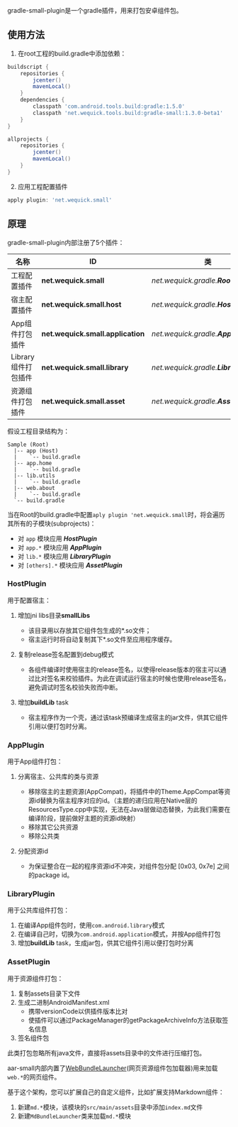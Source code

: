 gradle-small-plugin是一个gradle插件，用来打包安卓组件包。

## 使用方法

1. 在root工程的build.gradle中添加依赖：

  ```gradle
  buildscript {
      repositories {
          jcenter()
          mavenLocal()
      }
      dependencies {
          classpath 'com.android.tools.build:gradle:1.5.0'
          classpath 'net.wequick.tools.build:gradle-small:1.3.0-beta1'
      }
  }

  allprojects {
      repositories {
          jcenter()
          mavenLocal()
      }
  }
  ```

2. 应用工程配置插件

  ```gradle
  apply plugin: 'net.wequick.small'
  ```

## 原理

gradle-small-plugin内部注册了5个插件：

名称 | ID | 类
----|----|----
工程配置插件 | **net.wequick.small** | _net.wequick.gradle.**RootPlugin**_
宿主配置插件 | **net.wequick.small.host** | _net.wequick.gradle.**HostPlugin**_
App组件打包插件 | **net.wequick.small.application** | _net.wequick.gradle.**AppPlugin**_
Library组件打包插件 | **net.wequick.small.library** | _net.wequick.gradle.**LibraryPlugin**_
资源组件打包插件 | **net.wequick.small.asset** | _net.wequick.gradle.**AssetPlugin**_

假设工程目录结构为：

```
Sample (Root)
  |-- app (Host)
  |    `-- build.gradle
  |-- app.home
  |    `-- build.gradle
  |-- lib.utils
  |    `-- build.gradle
  |-- web.about
  |    `-- build.gradle
  `-- build.gradle 
```

当在Root的build.gradle中配置`aply plugin 'net.wequick.small`时，将会遍历其所有的子模块(subprojects)：

* 对 `app` 模块应用 _**HostPlugin**_
* 对 `app.*` 模块应用 _**AppPlugin**_
* 对 `lib.*` 模块应用 _**LibraryPlugin**_
* 对 `[others].*` 模块应用 _**AssetPlugin**_

### HostPlugin

用于配置宿主：

1. 增加jni libs目录**smallLibs**

	- 该目录用以存放其它组件包生成的*.so文件；
	- 宿主运行时将自动复制其下*.so文件至应用程序缓存。
  
2. 复制release签名配置到debug模式

	- 各组件编译时使用宿主的release签名，以使得release版本的宿主可以通过比对签名来校验插件。为此在调试运行宿主的时候也使用release签名，避免调试时签名校验失败而中断。
	
3. 增加**buildLib** task

	- 宿主程序作为一个壳，通过该task预编译生成宿主的jar文件，供其它组件引用以便打包时分离。
	
### AppPlugin

用于App组件打包：

1. 分离宿主、公共库的类与资源

	- 移除宿主的主题资源(AppCompat)，将插件中的Theme.AppCompat等资源id替换为宿主程序对应的id。（主题的递归应用在Native层的ResourcesType.cpp中实现，无法在Java层做动态替换，为此我们需要在编译阶段，提前做好主题的资源id映射）
	- 移除其它公共资源
	- 移除公共类
	
2. 分配资源id

	- 为保证整合在一起的程序资源id不冲突，对组件包分配 [0x03, 0x7e] 之间的package id。

### LibraryPlugin

用于公共库组件打包：

1. 在编译App组件包时，使用`com.android.library`模式
2. 在编译自己时，切换为`com.android.application`模式，并按App组件打包
3. 增加**buildLib** task，生成jar包，供其它组件引用以便打包时分离

### AssetPlugin

用于资源组件打包：

1. 复制assets目录下文件
2. 生成二进制AndroidManifest.xml
	- 携带versionCode以供插件版本比对
	- 使插件可以通过PackageManager的getPackageArchiveInfo方法获取签名信息
3. 签名组件包

此类打包忽略所有java文件，直接将assets目录中的文件进行压缩打包。

aar-small内部内置了[WebBundleLauncher][1](网页资源组件包加载器)用来加载`web.*`的网页组件。

基于这个架构，您可以扩展自己的自定义组件，比如扩展支持Markdown组件：

1. 新建`md.*`模块，该模块的`src/main/assets`目录中添加`index.md`文件
2. 新建`MdBundleLauncher`类来加载`md.*`模块

[1]: https://github.com/wequick/Small/blob/master/Android/aar-small/src/main/java/net/wequick/small/WebBundleLauncher.java
